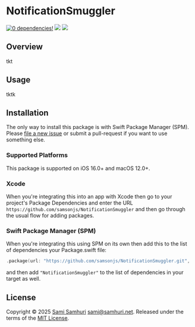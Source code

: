 # NotificationSmuggler

[![0 dependencies!](https://0dependencies.dev/0dependencies.svg)](https://0dependencies.dev)
[![](https://img.shields.io/endpoint?url=https%3A%2F%2Fswiftpackageindex.com%2Fapi%2Fpackages%2Fsamsonjs%2FNotificationSmuggler%2Fbadge%3Ftype%3Dswift-versions)](https://swiftpackageindex.com/samsonjs/NotificationSmuggler)
[![](https://img.shields.io/endpoint?url=https%3A%2F%2Fswiftpackageindex.com%2Fapi%2Fpackages%2Fsamsonjs%2FNotificationSmuggler%2Fbadge%3Ftype%3Dplatforms)](https://swiftpackageindex.com/samsonjs/NotificationSmuggler)

## Overview

tkt

## Usage

tktk

## Installation

The only way to install this package is with Swift Package Manager (SPM). Please [file a new issue][] or submit a pull-request if you want to use something else.

[file a new issue]: https://github.com/samsonjs/NotificationSmuggler/issues/new

### Supported Platforms

This package is supported on iOS 16.0+ and macOS 12.0+.

### Xcode

When you're integrating this into an app with Xcode then go to your project's Package Dependencies and enter the URL `https://github.com/samsonjs/NotificationSmuggler` and then go through the usual flow for adding packages.

### Swift Package Manager (SPM)

When you're integrating this using SPM on its own then add this to the list of dependencies your Package.swift file:

```swift
.package(url: "https://github.com/samsonjs/NotificationSmuggler.git", .upToNextMajor(from: "0.1.0"))
```

and then add `"NotificationSmuggler"` to the list of dependencies in your target as well.

## License

Copyright © 2025 [Sami Samhuri](https://samhuri.net) <sami@samhuri.net>. Released under the terms of the [MIT License][MIT].

[MIT]: https://sjs.mit-license.org
